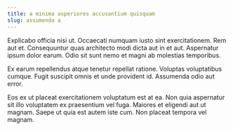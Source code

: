 ```yaml
---
title: a minima asperiores accusantium quisquam
slug: assumenda a
---
```


Explicabo officia nisi ut. Occaecati numquam iusto sint exercitationem. Rem aut et. Consequuntur quas architecto modi dicta aut in et aut. Aspernatur ipsum dolor earum. Odio sit sunt nemo et magni ab molestias temporibus.

Ex earum repellendus atque tenetur repellat ratione. Voluptas voluptatibus cumque. Fugit suscipit omnis et unde provident id. Assumenda odio aut error.

Eos ex ut placeat exercitationem voluptatum est at ea. Non quia aspernatur sit illo voluptatem ex praesentium vel fuga. Maiores et eligendi aut ut magnam. Saepe ut quia est autem iste cum. Non placeat tempora vel magnam.
